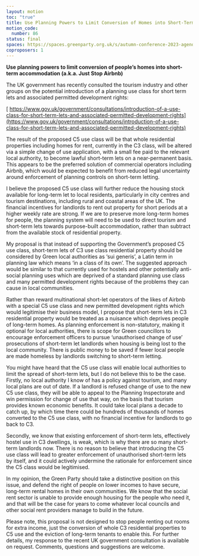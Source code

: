 ```yaml
---
layout: motion
toc: "true"
title: Use Planning Powers to Limit Conversion of Homes into Short-Term Lets
motion_code:
  number: 86
status: final
spaces: https://spaces.greenparty.org.uk/s/autumn-conference-2023-agenda-forum/post/post/view?id=10844
coproposers: 1
---
```

**Use planning powers to limit conversion of people’s homes into short-term accommodation (a.k.a. Just Stop Airbnb)**

The UK government has recently consulted the tourism industry and other groups on the potential introduction of a planning use class for short term lets and associated permitted development rights:

[ https://www.gov.uk/government/consultations/introduction-of-a-use-class-for-short-term-lets-and-associated-permitted-development-rights](https://www.gov.uk/government/consultations/introduction-of-a-use-class-for-short-term-lets-and-associated-permitted-development-rights)

The result of the proposed C5 use class will be that whole residential properties including homes for rent, currently in the C3 class, will be altered via a simple change of use application, with a small fee paid to the relevant local authority, to become lawful short-term lets on a near-permanent basis. This appears to be the preferred solution of commercial operators including Airbnb, which would be expected to benefit from reduced legal uncertainty around enforcement of planning controls on short-term letting.

I believe the proposed C5 use class will further reduce the housing stock available for long-term let to local residents, particularly in city centres and tourism destinations, including rural and coastal areas of the UK. The financial incentives for landlords to rent out property for short periods at a higher weekly rate are strong. If we are to preserve more long-term homes for people, the planning system will need to be used to direct tourism and short-term lets towards purpose-built accommodation, rather than subtract from the available stock of residential property.

My proposal is that instead of supporting the Government’s proposed C5 use class, short-term lets of C3 use class residential property should be considered by Green local authorities as ‘sui generis’, a Latin term in planning law which means ‘in a class of its own’. The suggested approach would be similar to that currently used for hostels and other potentially anti-social planning uses which are deprived of a standard planning use class and many permitted development rights because of the problems they can cause in local communities.

Rather than reward multinational short-let operators of the likes of Airbnb with a special C5 use class and new permitted development rights which would legitimise their business model, I propose that short-term lets in C3 residential property would be treated as a nuisance which deprives people of long-term homes. As planning enforcement is non-statutory, making it optional for local authorities, there is scope for Green councillors to encourage enforcement officers to pursue ‘unauthorised change of use’ prosecutions of short-term let landlords when housing is being lost to the local community. There is public money to be saved if fewer local people are made homeless by landlords switching to short-term letting.

You might have heard that the C5 use class will enable local authorities to limit the spread of short-term lets, but I do not believe this to be the case. Firstly, no local authority I know of has a policy against tourism, and many local plans are out of date. If a landlord is refused change of use to the new C5 use class, they will be able to appeal to the Planning Inspectorate and win permission for change of use that way, on the basis that tourism provides known economic benefits. It could take local plans a decade to catch up, by which time there could be hundreds of thousands of homes converted to the C5 use class, with no financial incentive for landlords to go back to C3.

Secondly, we know that existing enforcement of short-term lets, effectively hostel use in C3 dwellings, is weak, which is why there are so many short-term landlords now. There is no reason to believe that introducing the C5 use class will lead to greater enforcement of unauthorised short-term lets by itself, and it could actively undermine the rationale for enforcement since the C5 class would be legitimised.

In my opinion, the Green Party should take a distinctive position on this issue, and defend the right of people on lower incomes to have secure, long-term rental homes in their own communities. We know that the social rent sector is unable to provide enough housing for the people who need it, and that will be the case for years to come whatever local councils and other social rent providers manage to build in the future.

Please note, this proposal is not designed to stop people renting out rooms for extra income, just the conversion of whole C3 residential properties to C5 use and the eviction of long-term tenants to enable this. For further details, my response to the recent UK government consultation is available on request. Comments, questions and suggestions are welcome.
